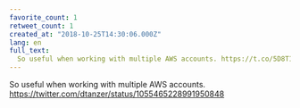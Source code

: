 ```yaml
---
favorite_count: 1
retweet_count: 1
created_at: "2018-10-25T14:30:06.000Z"
lang: en
full_text:
  So useful when working with multiple AWS accounts. https://t.co/5D8T1OKz2V
---
```


So useful when working with multiple AWS accounts.
<https://twitter.com/dtanzer/status/1055465228991950848>
